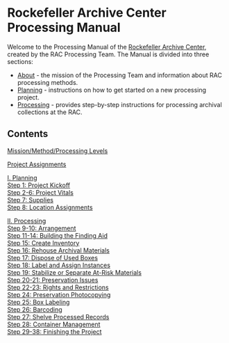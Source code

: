 # Rockefeller Archive Center Processing Manual

Welcome to the Processing Manual of the [Rockefeller Archive Center](http://rockarch.org/), created by the RAC Processing Team. The Manual is divided into three sections:

- [About](about.md) - the mission of the Processing Team and information about RAC processing methods.
- [Planning](planning.md) - instructions on how to get started on a new processing project.
- [Processing](processing.md) - provides step-by-step instructions for processing archival collections at the RAC.

## Contents

[Mission/Method/Processing Levels](about.md)

[Project Assignments](about.md#processing-project-assignments)

[I. Planning](planning.md)							
[Step 1: Project Kickoff](planning.md#project-kickoff)								
[Step 2-6: Project Vitals](planning.md#project-vitals)					
[Step 7: Supplies](planning.md#supplies)				
[Step 8: Location Assignments](planning.md#location-assignments)					


[II. Processing](processing.md)  
[Step 9-10: Arrangement](processing.md#arrangement)					
[Step 11-14: Building the Finding Aid](processing.md#building-the-finding-aid)				
[Step 15: Create Inventory](processing.md#create-inventory)								
[Step 16: Rehouse Archival Materials](processing.md#rehouse-archival-materials)				
[Step 17: Dispose of Used Boxes](processing.md#dispose-of-used-boxes)			
[Step 18: Label and Assign Instances](processing.md#label-and-assign-instances)				
[Step 19: Stabilize or Separate At-Risk Materials](processing.md#stabilize-or-separate-at-risk-materials)		
[Step 20-21: Preservation Issues](processing.md#preservation-issues)				
[Step 22-23: Rights and Restrictions](processing.md#rights-and-restrictions)				
[Step 24: Preservation Photocopying](processing.md#preservation-photocopying)							
[Step 25: Box Labeling](processing.md#box-labeling)						
[Step 26: Barcoding](processing.md#barcoding)						
[Step 27: Shelve Processed Records](processing.md#shelve-processed-records)				
[Step 28: Container Management](processing.md#container-management)				
[Step 29-38: Finishing the Project](processing.md#finishing-the-project)				
